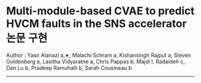 # Multi-module-based CVAE to predict HVCM faults in the SNS accelerator 논문 구현
Author : Yasir Alanazi a,∗, Malachi Schram a, Kishansingh Rajput a, Steven Goldenberg a, Lasitha Vidyaratne a, Chris Pappas b, Majdi I. Radaideh c, Dan Lu b, Pradeep Ramuhalli b, Sarah Cousineau b

- - - - - - - 

